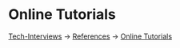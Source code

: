 # Online Tutorials

[Tech-Interviews](../../README.md) -> [References](../References.md) -> [Online Tutorials](../Online%20Tutorials/OnlineTutorials.md)

